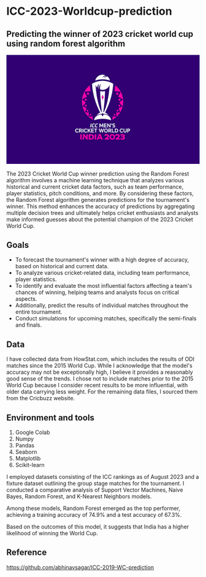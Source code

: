 # ICC-2023-Worldcup-prediction
## Predicting the winner of 2023 cricket world cup using random forest algorithm

![](./wc.png)

The 2023 Cricket World Cup winner prediction using the Random Forest algorithm involves a machine learning technique that analyzes various historical and current cricket data factors, such as team performance, player statistics, pitch conditions, and more. By considering these factors, the Random Forest algorithm generates predictions for the tournament's winner. This method enhances the accuracy of predictions by aggregating multiple decision trees and ultimately helps cricket enthusiasts and analysts make informed guesses about the potential champion of the 2023 Cricket World Cup. 

## Goals

* To forecast the tournament's winner with a high degree of accuracy, based on historical and current data.
* To analyze various cricket-related data, including team performance, player statistics.
* To identify and evaluate the most influential factors affecting a team's chances of winning, helping teams and analysts focus on critical aspects.
* Additionally, predict the results of individual matches throughout the entire tournament.
* Conduct simulations for upcoming matches, specifically the semi-finals and finals.

## Data

I have collected data from HowStat.com, which includes the results of ODI matches since the 2015 World Cup. While I acknowledge that the model's accuracy may not be exceptionally high, I believe it provides a reasonably good sense of the trends. I chose not to include matches prior to the 2015 World Cup because I consider recent results to be more influential, with older data carrying less weight. For the remaining data files, I sourced them from the Cricbuzz website.

## Environment and tools
1. Google Colab
2. Numpy
3. Pandas
4. Seaborn
5. Matplotlib
6. Scikit-learn


I employed datasets consisting of the ICC rankings as of August 2023 and a fixture dataset outlining the group stage matches for the tournament. I conducted a comparative analysis of Support Vector Machines, Naive Bayes, Random Forest, and K-Nearest Neighbors models.

Among these models, Random Forest emerged as the top performer, achieving a training accuracy of 74.9% and a test accuracy of 67.3%.

Based on the outcomes of this model, it suggests that India has a higher likelihood of winning the World Cup.

## Reference
https://github.com/abhinavsagar/ICC-2019-WC-prediction
